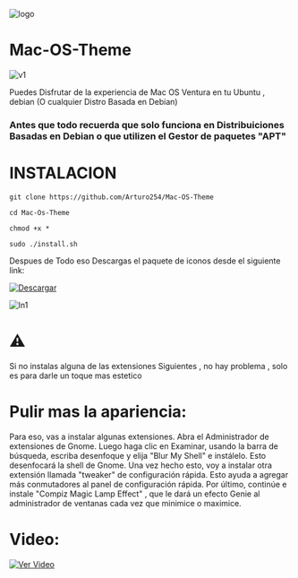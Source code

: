 ![logo](https://github.com/Arturo254/Mac-OS-Theme/assets/87346871/c5bc4f90-b19f-4810-b9f7-15ade18c748e)

# Mac-OS-Theme

![v1](https://github.com/Arturo254/Mac-OS-Theme/assets/87346871/fcf42386-3340-4ab9-be42-49c55f6f83fc)


Puedes Disfrutar de la experiencia de Mac OS Ventura en tu Ubuntu , debian (O cualquier Distro Basada en Debian)

### Antes que todo recuerda que solo funciona en Distribuiciones Basadas en Debian o que utilizen el Gestor de paquetes "APT" 

# INSTALACION 

```
git clone https://github.com/Arturo254/Mac-OS-Theme

cd Mac-Os-Theme

chmod +x *

sudo ./install.sh
```


Despues de Todo eso Descargas el paquete de iconos desde el siguiente link:

[![Descargar](https://img.shields.io/badge/Descargar-Aquí-blue.svg)](https://www.pling.com/p/1102582/)

![In1](https://github.com/Arturo254/Mac-OS-Theme/assets/87346871/5054d6c3-e594-4a6a-afd5-1a60288da472)

# ⚠️
Si no instalas alguna de las extensiones Siguientes , no hay problema , solo es para darle un toque mas estetico

# Pulir mas la apariencia:

Para eso, vas  a instalar algunas extensiones. Abra el Administrador de extensiones de Gnome.
Luego haga clic en Examinar, usando la barra de búsqueda, escriba desenfoque y elija "Blur My Shell" e instálelo. 
Esto desenfocará la shell  de Gnome.
Una vez hecho esto, voy a instalar otra extensión llamada "tweaker"  de configuración rápida. 
Esto ayuda a agregar más conmutadores al panel de configuración rápida.
Por último, continúe e instale "Compiz Magic Lamp Effect" , que le dará un efecto Genie al administrador de ventanas cada vez que minimice o maximice.

# Video:


[![Ver Video](https://styles.redditmedia.com/t5_3590e/styles/communityIcon_m39w2iigcv651.png)](https://streamable.com/5ao9v7)


